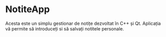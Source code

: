 # NotiteApp

Acesta este un simplu gestionar de notițe dezvoltat în C++ și Qt. Aplicația vă permite să introduceți si să salvați notitele personale.
